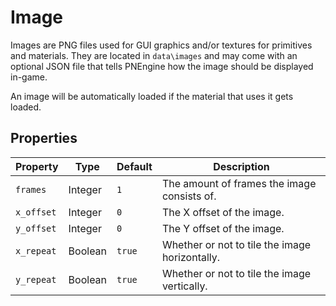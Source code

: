 # Image

Images are PNG files used for GUI graphics and/or textures for primitives and materials. They are located in `data\images` and may come with an optional JSON file that tells PNEngine how the image should be displayed in-game.

An image will be automatically loaded if the material that uses it gets loaded.

## Properties

| Property | Type | Default | Description |
| -------- | ---- | ------- | ----------- |
| `frames` | Integer | `1` | The amount of frames the image consists of. |
| `x_offset` | Integer | `0` | The X offset of the image. |
| `y_offset` | Integer | `0` | The Y offset of the image. |
| `x_repeat` | Boolean | `true` | Whether or not to tile the image horizontally. |
| `y_repeat` | Boolean | `true` | Whether or not to tile the image vertically. |